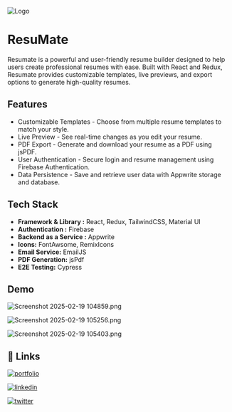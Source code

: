 
![Logo](https://i.postimg.cc/gc1Qhvxv/Screenshot-2024-12-24-230301.png)


# ResuMate

Resumate is a powerful and user-friendly resume builder designed to help users create professional resumes with ease. Built with React and Redux, Resumate provides customizable templates, live previews, and export options to generate high-quality resumes.






## Features

- Customizable Templates - Choose from multiple resume templates to match your style.
- Live Preview - See real-time changes as you edit your resume.
- PDF Export - Generate and download your resume as a PDF using jsPDF.
- User Authentication - Secure login and resume management using Firebase Authentication.
- Data Persistence - Save and retrieve user data with Appwrite storage and database.


## Tech Stack

- **Framework & Library :** React, Redux, TailwindCSS, Material UI
- **Authentication :** Firebase
- **Backend as a Service :** Appwrite
- **Icons:** FontAwsome, RemixIcons
- **Email Service:** EmailJS
- **PDF Generation:** jsPdf
- **E2E Testing:** Cypress


## Demo

![Screenshot 2025-02-19 104859.png](<https://media-hosting.imagekit.io//693187dce4ed42a8/Screenshot 2025-02-19 104859.png?Expires=1834550429&Key-Pair-Id=K2ZIVPTIP2VGHC&Signature=IKIO6N1yxJafWhWCNprRS6OKHmqQaeYwn9Z-97oyDJNDD8VgorGNnZmzSnVbJRNBs0jvAcGcfXLKz~SuTf2b1zBpoCyfzFZ6lYAcmISGHEGipyjH97kjJHhquaFktQZjLKLHc7So~pbrQrkWNVGIMOHU9HpAng9kW0wfagHy0n~VrXGtZiq-32gmt87CVUVYfOzsR2BAF5YkiqURsAVEiFQucbmcNb-u-mBTj9szJPKNZPE3ZAgXOLlvxa0IUvz4it~0oJr5Wpj~ViTTTdRpsT2jIbCgYyXMNmKTQP~PxPItf5aC4rJpqSI14cPGpPxmEviPGrJ1HM6MuiTnLQ2C1Q__>)

![Screenshot 2025-02-19 105256.png](<https://media-hosting.imagekit.io//19b8c3e273114cbf/Screenshot 2025-02-19 105256.png?Expires=1834550589&Key-Pair-Id=K2ZIVPTIP2VGHC&Signature=s9WYhM56p4NoIhSV9G2YMHMnxiqJX6dtKzTYdXpXD59LKKn6DhF12hvz0JLTYMsXkQnXMhPSde6fZlKQh6gPOFDc69MYTsMW16TjPKhO2P2kzfiOh66TvV~dcqZER9PeOa~JWIirqRAUej78zOmgHtCk5wNOqToDJqFF5tvrZXRoot2pdMgxP4S8sVgN9VuavFlt6SWH9DajXfAngBaRrySy6ieAakOK9hDjZ0WiSk8YPGQ3-qDetHUG~Mp16e05bS4HsqdNTD-5GXxGlEuGwaRM2hqTYxLB5Nz3lsLIC3m-5wyw2Ptgb1APtMypRW23pPKaysJDz44gJM6LYCBnCg__>)

![Screenshot 2025-02-19 105403.png](<https://media-hosting.imagekit.io//6b651169122e4f51/Screenshot%202025-02-19%20105403.png?Expires=1834550659&Key-Pair-Id=K2ZIVPTIP2VGHC&Signature=N0Y7~dgANvY7ONyUrxsC~WHHA8nT714gTmn58gK9V7YDm~axh3UoDRhqAhTO-fWTNkRNw65jOAv7JH5GO1R6Aa9fSRGoHaa8QEejH2bf-J~SBSgx2pb-HnnmnviKpL3sYBlANcuRSYJ4QINfn4IcwiaFXQL3eZid4if4~ewBWqQ2tA0St1Qu9hxlpnkiXmfPVk3HufnKjRlV42okroUeXXvX-NCiffUJR-9m5IgQomvhRGzF2FA1ORQtel1dlgBMqyafNrsMiQ-nHkvuR4EnOqT9WM3QDnLJ8gphGVrQXBMMyWm1zfrxdzo9~U8hZiCWdwrua0MhB~0zzzzyOR2OCw__>)
## 🔗 Links
[![portfolio](https://img.shields.io/badge/my_portfolio-000?style=for-the-badge&logo=ko-fi&logoColor=white)](https://portfolio-site-six-navy.vercel.app/)

[![linkedin](https://img.shields.io/badge/linkedin-0A66C2?style=for-the-badge&logo=linkedin&logoColor=white)](https://www.linkedin.com/in/tushar-soni-b0426022b/)

[![twitter](https://img.shields.io/badge/twitter-1DA1F2?style=for-the-badge&logo=twitter&logoColor=white)](https://x.com/ts28_7)

